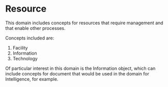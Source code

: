 # Resource

This domain includes concepts for resources that require management and that enable other processes.

Concepts included are:
1. Facility
1. Information
1. Technology

Of particular interest in this domain is the Information object, which can include concepts for document that would be used in the domain for Intelligence, for example.

